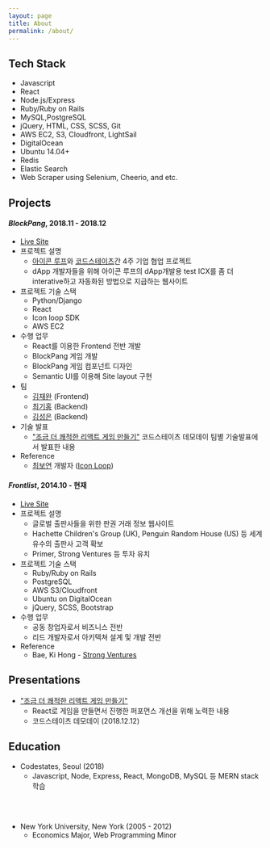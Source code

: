 ```yaml
---
layout: page
title: About
permalink: /about/
---
```


## Tech Stack
- Javascript
- React
- Node.js/Express
- Ruby/Ruby on Rails
- MySQL,PostgreSQL
- jQuery, HTML, CSS, SCSS, Git
- AWS EC2, S3, Cloudfront, LightSail
- DigitalOcean
- Ubuntu 14.04+
- Redis
- Elastic Search
- Web Scraper using Selenium, Cheerio, and etc.

## Projects

#### ***BlockPang***, 2018.11 - 2018.12
- [Live Site](http://ec2-54-180-107-245.ap-northeast-2.compute.amazonaws.com/)
- 프로젝트 설명
  - [아이콘 루프](https://icon.foundation/?lang=en)와 [코드스테이츠](https://codestates.com)간 4주 기업 협업 프로젝트
  - dApp 개발자들을 위해 아이콘 루프의 dApp개발용 test ICX를 좀 더 interative하고 자동화된 방법으로 지급하는 웹사이트
- 프로젝트 기술 스택
  - Python/Django
  - React
  - Icon loop SDK
  - AWS EC2
- 수행 업무
  - React를 이용한 Frontend 전반 개발
  - BlockPang 게임 개발
  - BlockPang 게임 컴포넌트 디자인
  - Semantic UI를 이용해 Site layout 구현
- 팀
  - [김재완](https://github.com/lastrites2018) (Frontend)
  - [최기홍](https://github.com/khchoi0301) (Backend)
  - [김성은](https://github.com/sunnysid3up) (Backend)
- 기술 발표
  - ["조금 더 쾌적한 리액트 게임 만들기"](https://docs.google.com/presentation/d/1gPm73PNdEVNUoTyOmTfFY9324qAVQj93ZNllMOYofdE/edit?usp=sharing) 코드스테이츠 데모데이 팀별 기술발표에서 발표한 내용
- Reference
  - [최보연](https://github.com/boyeon555) 개발자 ([Icon Loop](https://icon.foundation))


#### ***Frontlist***, 2014.10 - 현재
- [Live Site](https://frontlist.net)
- 프로젝트 설명
  - 글로벌 출판사들을 위한 판권 거래 정보 웹사이트
  - Hachette Children's Group (UK), Penguin Random House (US) 등 세계 유수의 출판사 고객 확보
  - Primer, Strong Ventures 등 투자 유치
- 프로젝트 기술 스택
  - Ruby/Ruby on Rails
  - PostgreSQL
  - AWS S3/Cloudfront
  - Ubuntu on DigitalOcean
  - jQuery, SCSS, Bootstrap
- 수행 업무
  - 공동 창업자로서 비즈니스 전반
  - 리드 개발자로서 아키텍쳐 설계 및 개발 전반
- Reference
  - Bae, Ki Hong - [Strong Ventures](http://www.strongvc.com/) 

## Presentations

- ["조금 더 쾌적한 리액트 게임 만들기"](https://docs.google.com/presentation/d/1gPm73PNdEVNUoTyOmTfFY9324qAVQj93ZNllMOYofdE/edit?usp=sharing)
  - React로 게임을 만들면서 진행한 퍼포먼스 개선을 위해 노력한 내용
  - 코드스테이츠 데모데이 (2018.12.12)

## Education
- Codestates, Seoul (2018)
  - Javascript, Node, Express, React, MongoDB, MySQL 등 MERN stack 학습
<br>
<br>

- New York University, New York (2005 - 2012)
  - Economics Major, Web Programming Minor
